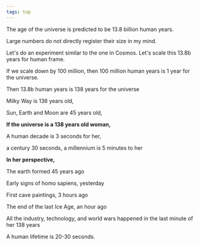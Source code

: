 ```yaml
---
tags: top 
---
```


The age of the universe is predicted to be 13.8 billion human years. 

Large numbers do not directly register their size in my mind. 

Let's do an experiment similar to the one in Cosmos. Let's scale this 13.8b years for human frame. 

If we scale down by 100 million, then 100 million human years is 1 year for the universe. 

Then 13.8b human years is 138 years for the universe

Milky Way is 136 years old, 

Sun, Earth and Moon are 45 years old, 

**If the universe is a 138 years old woman,**

A human decade is 3 seconds for her, 

a century 30 seconds, a millennium is 5 minutes to her

**In her perspective,**

The earth formed 45 years ago

Early signs of homo sapiens, yesterday 

First cave paintings, 3 hours ago 

The end of the last Ice Age, an hour ago

All the industry, technology, and world wars happened in the last minute of her 138 years 

A human lifetime is 20-30 seconds. 








